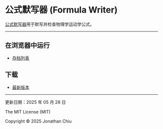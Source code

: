 # 公式默写器 (Formula Writer)

[公式默写器](https://quinn0823.github.io/formula-writer/)用于默写并检查物理学运动学公式。

---

## 在浏览器中运行

- [存档列表](https://quinn0823.github.io/formula-writer/)

## 下载

- [最新版本](https://github.com/Quinn0823/formula-writer/releases/latest)

---

更新日期：2025 年 05 月 28 日

The MIT License (MIT)

Copyright © 2025 Jonathan Chiu